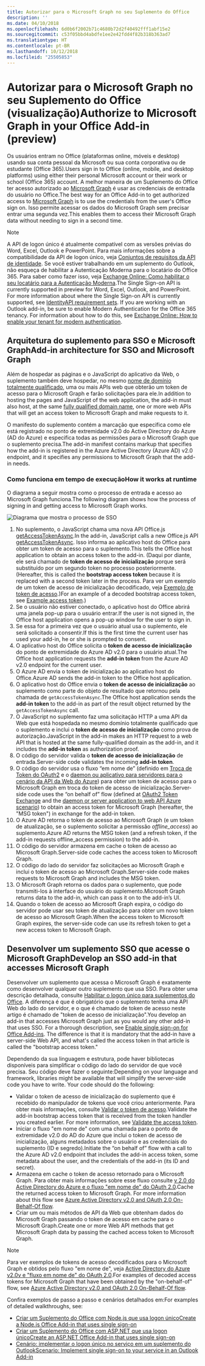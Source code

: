 ```yaml
---
title: Autorizar para o Microsoft Graph no seu Suplemento do Office
description: ''
ms.date: 04/10/2018
ms.openlocfilehash: 6d0b6f2002b71c4680b72d2f40492fff1abf15e2
ms.sourcegitcommit: c53f05bbd4abdfe1ee2e42fdd4f82b318b363ad7
ms.translationtype: HT
ms.contentlocale: pt-BR
ms.lasthandoff: 10/12/2018
ms.locfileid: "25505853"
---
```

# <a name="authorize-to-microsoft-graph-in-your-office-add-in-preview"></a><span data-ttu-id="7a3d6-102">Autorizar para o Microsoft Graph no seu Suplemento do Office (visualização)</span><span class="sxs-lookup"><span data-stu-id="7a3d6-102">Authorize to Microsoft Graph in your Office Add-in (preview)</span></span>

<span data-ttu-id="7a3d6-103">Os usuários entram no Office (plataformas online, móveis e desktop) usando sua conta pessoal da Microsoft ou sua conta corporativa ou de estudante (Office 365).</span><span class="sxs-lookup"><span data-stu-id="7a3d6-103">Users sign in to Office (online, mobile, and desktop platforms) using either their personal Microsoft account or their work or school (Office 365) account.</span></span> <span data-ttu-id="7a3d6-104">A melhor maneira de um Suplemento do Office ter acesso autorizado ao [Microsoft Graph](https://developer.microsoft.com/graph/docs) é usar as credenciais de entrada do usuário no Office.</span><span class="sxs-lookup"><span data-stu-id="7a3d6-104">The best way for an Office Add-in to get authorized access to [Microsoft Graph](https://developer.microsoft.com/graph/docs) is to use the credentials from the user's Office sign on.</span></span> <span data-ttu-id="7a3d6-105">Isso permite acessar os dados do Microsoft Graph sem precisar entrar uma segunda vez.</span><span class="sxs-lookup"><span data-stu-id="7a3d6-105">This enables them to access their Microsoft Graph data without needing to sign in a second time.</span></span> 

> [!NOTE]
> <span data-ttu-id="7a3d6-p102">A API de logon único é atualmente compatível com as versões prévias do Word, Excel, Outlook e PowerPoint. Para mais informações sobre a compatibilidade da API de logon único, veja [Conjuntos de requisitos da API de identidade](https://docs.microsoft.com/office/dev/add-ins/reference/requirement-sets/identity-api-requirement-sets?view=office-js). Se você estiver trabalhando em um suplemento do Outlook, não esqueça de habilitar a Autenticação Moderna para o locatário do Office 365. Para saber como fazer isso, veja [Exchange Online: Como habilitar o seu locatário para a Autenticação Moderna](https://social.technet.microsoft.com/wiki/contents/articles/32711.exchange-online-how-to-enable-your-tenant-for-modern-authentication.aspx).</span><span class="sxs-lookup"><span data-stu-id="7a3d6-p102">The Single Sign-on API is currently supported in preview for Word, Excel, Outlook, and PowerPoint. For more information about where the Single Sign-on API is currently supported, see [IdentityAPI requirement sets](https://docs.microsoft.com/office/dev/add-ins/reference/requirement-sets/identity-api-requirement-sets?view=office-js). If you are working with an Outlook add-in, be sure to enable Modern Authentication for the Office 365 tenancy. For information about how to do this, see [Exchange Online: How to enable your tenant for modern authentication](https://social.technet.microsoft.com/wiki/contents/articles/32711.exchange-online-how-to-enable-your-tenant-for-modern-authentication.aspx).</span></span>

## <a name="add-in-architecture-for-sso-and-microsoft-graph"></a><span data-ttu-id="7a3d6-110">Arquitetura do suplemento para SSO e Microsoft Graph</span><span class="sxs-lookup"><span data-stu-id="7a3d6-110">Add-in architecture for SSO and Microsoft Graph</span></span>

<span data-ttu-id="7a3d6-111">Além de hospedar as páginas e o JavaScript do aplicativo da Web, o suplemento também deve hospedar, no mesmo [nome de domínio totalmente qualificado](https://docs.microsoft.com/windows/desktop/DNS/f-gly#_dns_fully_qualified_domain_name_fqdn__gly), uma ou mais APIs web que obterão um token de acesso para o Microsoft Graph e farão solicitações para ele.</span><span class="sxs-lookup"><span data-stu-id="7a3d6-111">In addition to hosting the pages and JavaScript of the web application, the add-in must also host, at the same [fully qualified domain name](https://docs.microsoft.com/windows/desktop/DNS/f-gly#_dns_fully_qualified_domain_name_fqdn__gly), one or more web APIs that will get an access token to Microsoft Graph and make requests to it.</span></span>

<span data-ttu-id="7a3d6-112">O manifesto do suplemento contém a marcação que especifica como ele está registrado no ponto de extremidade v2.0 do Active Directory do Azure (AD do Azure) e especifica todas as permissões para o Microsoft Graph que o suplemento precisa.</span><span class="sxs-lookup"><span data-stu-id="7a3d6-112">The add-in manifest contains markup that specifies how the add-in is registered in the Azure Active Directory (Azure AD) v2.0 endpoint, and it specifies any permissions to Microsoft Graph that the add-in needs.</span></span>

### <a name="how-it-works-at-runtime"></a><span data-ttu-id="7a3d6-113">Como funciona em tempo de execução</span><span class="sxs-lookup"><span data-stu-id="7a3d6-113">How it works at runtime</span></span>

<span data-ttu-id="7a3d6-114">O diagrama a seguir mostra como o processo de entrada e acesso ao Microsoft Graph funciona.</span><span class="sxs-lookup"><span data-stu-id="7a3d6-114">The following diagram shows how the process of signing in and getting access to Microsoft Graph works.</span></span>

![Diagrama que mostra o processo de SSO](../images/sso-access-to-microsoft-graph.png)

1. <span data-ttu-id="7a3d6-116">No suplemento, o JavaScript chama uma nova API Office.js [getAccessTokenAsync](https://docs.microsoft.com/office/dev/add-ins/develop/sso-in-office-add-ins#sso-api-reference).</span><span class="sxs-lookup"><span data-stu-id="7a3d6-116">In the add-in, JavaScript calls a new Office.js API [getAccessTokenAsync](https://docs.microsoft.com/office/dev/add-ins/develop/sso-in-office-add-ins#sso-api-reference).</span></span> <span data-ttu-id="7a3d6-117">Isso informa ao aplicativo host do Office para obter um token de acesso para o suplemento.</span><span class="sxs-lookup"><span data-stu-id="7a3d6-117">This tells the Office host application to obtain an access token to the add-in.</span></span> <span data-ttu-id="7a3d6-118">(Daqui por diante, ele será chamado de **token de acesso de inicialização** porque será substituído por um segundo token no processo posteriormente.</span><span class="sxs-lookup"><span data-stu-id="7a3d6-118">(Hereafter, this is called the **bootstrap access token** because it is replaced with a second token later in the process.</span></span> <span data-ttu-id="7a3d6-119">Para ver um exemplo de um token de acesso de inicialização decodificado, veja [Exemplo de token de acesso](sso-in-office-add-ins.md#example-access-token).)</span><span class="sxs-lookup"><span data-stu-id="7a3d6-119">For an example of a decoded bootstrap access token, see [Example access token](sso-in-office-add-ins.md#example-access-token).)</span></span>
1. <span data-ttu-id="7a3d6-120">Se o usuário não estiver conectado, o aplicativo host do Office abrirá uma janela pop-up para o usuário entrar.</span><span class="sxs-lookup"><span data-stu-id="7a3d6-120">If the user is not signed in, the Office host application opens a pop-up window for the user to sign in.</span></span>
1. <span data-ttu-id="7a3d6-121">Se essa for a primeira vez que o usuário atual usa o suplemento, ele será solicitado a consentir.</span><span class="sxs-lookup"><span data-stu-id="7a3d6-121">If this is the first time the current user has used your add-in, he or she is prompted to consent.</span></span>
1. <span data-ttu-id="7a3d6-122">O aplicativo host do Office solicita o **token de acesso de inicialização** do ponto de extremidade do Azure AD v2.0 para o usuário atual.</span><span class="sxs-lookup"><span data-stu-id="7a3d6-122">The Office host application requests the **add-in token** from the Azure AD v2.0 endpoint for the current user.</span></span>
1. <span data-ttu-id="7a3d6-123">O Azure AD envia o token de inicialização ao aplicativo host do Office.</span><span class="sxs-lookup"><span data-stu-id="7a3d6-123">Azure AD sends the add-in token to the Office host application.</span></span>
1. <span data-ttu-id="7a3d6-124">O aplicativo host do Office envia o **token de acesso de inicialização** ao suplemento como parte do objeto de resultado que retornou pela chamada de `getAccessTokenAsync`.</span><span class="sxs-lookup"><span data-stu-id="7a3d6-124">The Office host application sends the **add-in token** to the add-in as part of the result object returned by the `getAccessTokenAsync` call.</span></span>
1. <span data-ttu-id="7a3d6-125">O JavaScript no suplemento faz uma solicitação HTTP a uma API da Web que está hospedada no mesmo domínio totalmente qualificado que o suplemento e inclui o **token de acesso de inicialização** como prova de autorização.</span><span class="sxs-lookup"><span data-stu-id="7a3d6-125">JavaScript in the add-in makes an HTTP request to a web API that is hosted at the same fully-qualified domain as the add-in, and it includes the **add-in token** as authorization proof.</span></span>  
1. <span data-ttu-id="7a3d6-126">O código do servidor valida o **token de acesso de inicialização** de entrada.</span><span class="sxs-lookup"><span data-stu-id="7a3d6-126">Server-side code validates the incoming **add-in token**.</span></span>
1. <span data-ttu-id="7a3d6-127">O código do servidor usa o fluxo “em nome de” (definido em [Troca de Token do OAuth2](https://tools.ietf.org/html/draft-ietf-oauth-token-exchange-02) e o [daemon ou aplicativo para servidores para o cenário da API da Web do Azure](https://docs.microsoft.com/azure/active-directory/develop/active-directory-authentication-scenarios#daemon-or-server-application-to-web-api)) para obter um token de acesso para o Microsoft Graph em troca do token de acesso de inicialização.</span><span class="sxs-lookup"><span data-stu-id="7a3d6-127">Server-side code uses the “on behalf of” flow (defined at [OAuth2 Token Exchange](https://tools.ietf.org/html/draft-ietf-oauth-token-exchange-02) and the [daemon or server application to web API Azure scenario](https://docs.microsoft.com/azure/active-directory/develop/active-directory-authentication-scenarios#daemon-or-server-application-to-web-api)) to obtain an access token for Microsoft Graph (hereafter, the "MSG token") in exchange for the add-in token.</span></span>
1. <span data-ttu-id="7a3d6-128">O Azure AD retorna o token de acesso ao Microsoft Graph (e um token de atualização, se o suplemento solicitar a permissão *offline_access*) ao suplemento.</span><span class="sxs-lookup"><span data-stu-id="7a3d6-128">Azure AD returns the MSG token (and a refresh token, if the add-in requests offline_access permission) to the add-in.</span></span>
1. <span data-ttu-id="7a3d6-129">O código do servidor armazena em cache o token de acesso ao Microsoft Graph.</span><span class="sxs-lookup"><span data-stu-id="7a3d6-129">Server-side code caches the access token to Microsoft Graph.</span></span>
1. <span data-ttu-id="7a3d6-130">O código do lado do servidor faz solicitações ao Microsoft Graph e inclui o token de acesso ao Microsoft Graph.</span><span class="sxs-lookup"><span data-stu-id="7a3d6-130">Server-side code makes requests to Microsoft Graph and includes the MSG token.</span></span>
1. <span data-ttu-id="7a3d6-131">O Microsoft Graph retorna os dados para o suplemento, que pode transmiti-los à interface do usuário do suplemento.</span><span class="sxs-lookup"><span data-stu-id="7a3d6-131">Microsoft Graph returns data to the add-in, which can pass it on to the add-in’s UI.</span></span>
1. <span data-ttu-id="7a3d6-132">Quando o token de acesso ao Microsoft Graph expira, o código do servidor pode usar seu token de atualização para obter um novo token de acesso ao Microsoft Graph.</span><span class="sxs-lookup"><span data-stu-id="7a3d6-132">When the access token to Microsoft Graph expires, the server-side code can use its refresh token to get a new access token to Microsoft Graph.</span></span>

## <a name="develop-an-sso-add-in-that-accesses-microsoft-graph"></a><span data-ttu-id="7a3d6-133">Desenvolver um suplemento SSO que acesse o Microsoft Graph</span><span class="sxs-lookup"><span data-stu-id="7a3d6-133">Develop an SSO add-in that accesses Microsoft Graph</span></span>

<span data-ttu-id="7a3d6-p104">Desenvolver um suplemento que acessa o Microsoft Graph é exatamente como desenvolver qualquer outro suplemento que usa SSO. Para obter uma descrição detalhada, consulte [Habilitar o logon único para suplementos do Office](https://docs.microsoft.com/office/dev/add-ins/develop/sso-in-office-add-ins). A diferença é que é obrigatório que o suplemento tenha uma API Web do lado do servidor, e o que é chamado de token de acesso neste artigo é chamado de "token de acesso de inicialização".</span><span class="sxs-lookup"><span data-stu-id="7a3d6-p104">You develop an add-in that accesses Microsoft Graph just as you would any other add-in that uses SSO. For a thorough description, see [Enable single sign-on for Office Add-ins](https://docs.microsoft.com/office/dev/add-ins/develop/sso-in-office-add-ins). The difference is that it is mandatory that the add-in have a server-side Web API, and what's called the access token in that article is called the "bootstrap access token."</span></span> 

<span data-ttu-id="7a3d6-p105">Dependendo da sua linguagem e estrutura, pode haver bibliotecas disponíveis para simplificar o código do lado do servidor de que você precisa. Seu código deve fazer o seguinte:</span><span class="sxs-lookup"><span data-stu-id="7a3d6-p105">Depending on your language and framework, libraries might be available that will simplify the server-side code you have to write. Your code should do the following:</span></span>

* <span data-ttu-id="7a3d6-p106">Validar o token de acesso de inicialização do suplemento que é recebido do manipulador de tokens que você criou anteriormente. Para obter mais informações, consulte [Validar o token de acesso](sso-in-office-add-ins.md#validate-the-access-token).</span><span class="sxs-lookup"><span data-stu-id="7a3d6-p106">Validate the add-in bootstrap access token that is received from the token handler you created earlier. For more information, see [Validate the access token](sso-in-office-add-ins.md#validate-the-access-token).</span></span> 
* <span data-ttu-id="7a3d6-140">Iniciar o fluxo "em nome de" com uma chamada para o ponto de extremidade v2.0 do AD do Azure que inclui o token de acesso de inicialização, alguns metadados sobre o usuário e as credenciais do suplemento (ID e segredo).</span><span class="sxs-lookup"><span data-stu-id="7a3d6-140">Initiate the “on behalf of” flow with a call to the Azure AD v2.0 endpoint that includes the add-in access token, some metadata about the user, and the credentials of the add-in (its ID and secret).</span></span>
* <span data-ttu-id="7a3d6-p107">Armazena em cache o token de acesso retornado para o Microsoft Graph. Para obter mais informações sobre esse fluxo consulte [v 2.0 do Active Directory do Azure e o fluxo "em nome de" do OAuth 2.0](https://docs.microsoft.com/azure/active-directory/develop/active-directory-v2-protocols-oauth-on-behalf-of).</span><span class="sxs-lookup"><span data-stu-id="7a3d6-p107">Cache the returned access token to Microsoft Graph. For more information about this flow see [Azure Active Directory v2.0 and OAuth 2.0 On-Behalf-Of flow](https://docs.microsoft.com/azure/active-directory/develop/active-directory-v2-protocols-oauth-on-behalf-of).</span></span>
* <span data-ttu-id="7a3d6-143">Criar um ou mais métodos de API da Web que obtenham dados do Microsoft Graph passando o token de acesso em cache para o Microsoft Graph.</span><span class="sxs-lookup"><span data-stu-id="7a3d6-143">Create one or more Web API methods that get Microsoft Graph data by passing the cached access token to Microsoft Graph.</span></span>

> [!NOTE]
> <span data-ttu-id="7a3d6-144">Para ver exemplos de tokens de acesso decodificados para o Microsoft Graph e obtidos pelo fluxo "em nome de", veja [Active Directory do Azure v2.0v e "fluxo em nome de" do OAuth 2.0](https://docs.microsoft.com/azure/active-directory/develop/active-directory-v2-protocols-oauth-on-behalf-of).</span><span class="sxs-lookup"><span data-stu-id="7a3d6-144">For examples of decoded access tokens for Microsoft Graph that have been obtained by the "on-behalf-of" flow, see [Azure Active Directory v2.0 and OAuth 2.0 On-Behalf-Of flow](https://docs.microsoft.com/azure/active-directory/develop/active-directory-v2-protocols-oauth-on-behalf-of).</span></span>

<span data-ttu-id="7a3d6-145">Confira exemplos de passo a passo e cenários detalhados em:</span><span class="sxs-lookup"><span data-stu-id="7a3d6-145">For examples of detailed walkthroughs, see:</span></span>

* [<span data-ttu-id="7a3d6-146">Criar um Suplemento do Office com Node.js que usa logon único</span><span class="sxs-lookup"><span data-stu-id="7a3d6-146">Create a Node.js Office Add-in that uses single sign-on</span></span>](create-sso-office-add-ins-nodejs.md)
* [<span data-ttu-id="7a3d6-147">Criar um Suplemento do Office com ASP.NET que usa logon único</span><span class="sxs-lookup"><span data-stu-id="7a3d6-147">Create an ASP.NET Office Add-in that uses single sign-on</span></span>](create-sso-office-add-ins-aspnet.md)
* [<span data-ttu-id="7a3d6-148">Cenário: implementar o logon único no serviço em um suplemento do Outlook</span><span class="sxs-lookup"><span data-stu-id="7a3d6-148">Scenario: Implement single sign-on to your service in an Outlook Add-in</span></span>](https://docs.microsoft.com/outlook/add-ins/implement-sso-in-outlook-add-in)



